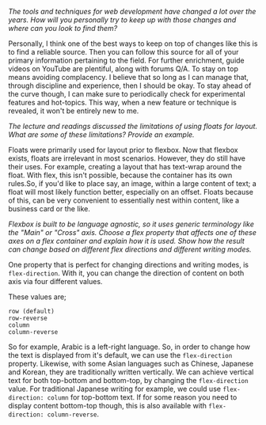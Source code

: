 *The tools and techniques for web development have changed a lot over the years. How will you personally try to keep up with those changes* *and where can you look to find them?*

Personally, I think one of the best ways to keep on top of changes like this is to find a reliable source. Then you can follow this source for all of your primary information pertaining to the field. For further enrichment, guide videos on YouTube are plentiful, along with forums Q/A. To stay on top means avoiding complacency. I believe that so long as I can manage that, through discipline and experience, then I should be okay. To stay ahead of the curve though, I can make sure to periodically check for experimental features and hot-topics. This way, when a new feature or technique is revealed, it won't be entirely new to me.

*The lecture and readings discussed the limitations of using floats for layout. What are some of these limitations? Provide an example.*

Floats were primarily used for layout prior to flexbox. Now that flexbox exists, floats are irrelevant in most scenarios. However, they do still have their uses. For example, creating a layout that has text-wrap around the float. With flex, this isn't possible, because the container has its own rules.So, if you'd like to place say, an image, within a large content of text; a float will most likely function better, especially on an offset. Floats because of this, can be very convenient to essentially nest within content, like a business card or the like.

*Flexbox is built to be language agnostic, so it uses generic terminology like the "Main" or "Cross" axis. Choose a flex property that* *affects one of these axes on a flex container and explain how it is used. Show how the result can change based on different flex* *directions and different writing modes.*

One property that is perfect for changing directions and writing modes, is ```flex-direction```. With it, you can change the direction of content on both axis via four different values.

These values are;
```
row (default)
row-reverse
column
column-reverse
```

So for example, Arabic is a left-right language. So, in order to change how the text is displayed from it's default, we can use the ```flex-direction``` property. Likewise, with some Asian languages such as Chinese, Japanese and Korean, they are traditionally written vertically. We can achieve vertical text for both top-bottom and bottom-top, by changing the ```flex-direction``` value. For traditional Japanese writing for example, we could use ```flex-direction: column``` for top-bottom text. If for some reason you need to display content bottom-top though, this is also available with ```flex-direction: column-reverse```.

